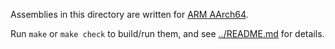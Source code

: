 Assemblies in this directory are written for
[ARM AArch64](https://en.wikipedia.org/wiki/AArch64).

Run `make` or `make check` to build/run them, and see
[../README.md](../README.md) for details.
